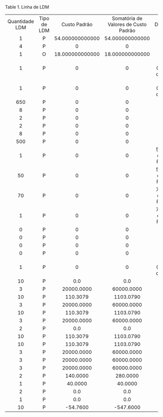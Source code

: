 <div id="d443199e1" class="table">

<div class="table-title">

Table 1. Linha de
LDM

</div>

<div class="table-contents">

|                |             |                 |                                      |                              |                   |            |               |              |                |         |                |
| :------------: | :---------: | :-------------: | :----------------------------------: | :--------------------------: | :---------------: | :--------: | :-----------: | :----------: | :------------: | :-----: | :------------: |
| Quantidade LDM | Tipo de LDM |  Custo Padrão   | Somatória de Valores de Custo Padrão |          Descrição           | Lista de Mateiais | Linha Núm. | Tipo de Parte | Linha de LDM | Produto de LDM | Produto | Chave de Busca |
|       1        |      P      | 54.000000000000 |           54.000000000000            |                              |       false       |     10     |               |     100      |      134       |   145   |     PTable     |
|       4        |      P      |        0        |                  0                   |                              |       true        |     20     |               |     101      |      133       |   145   |     PChair     |
|       1        |      O      | 18.000000000000 |           18.000000000000            |                              |       false       |     30     |               |     102      |      135       |   145   |     Screen     |
|       1        |      P      |        0        |                  0                   |   Nice Chair for outdoors    |       false       |     10     |               |    200004    |     50004      |   133   |      Seat      |
|       1        |      P      |        0        |                  0                   |   Nice Chair for outdoors    |       false       |     20     |               |    200005    |     50005      |   133   |  BackSupport   |
|      650       |      P      |        0        |                  0                   |                              |       false       |     30     |               |    200006    |     50003      |  50001  |   UltraGlue    |
|       8        |      P      |        0        |                  0                   |                              |       false       |     20     |               |    200007    |     50002      |  50001  |     Screw      |
|       2        |      P      |        0        |                  0                   |                              |       false       |     10     |               |    200008    |     50015      |  50001  |    FrontLeg    |
|       2        |      P      |        0        |                  0                   |                              |       false       |     10     |               |    200009    |     50016      |  50000  |    BackLeg     |
|       8        |      P      |        0        |                  0                   |                              |       false       |     20     |               |    200010    |     50002      |  50000  |     Screw      |
|      500       |      P      |        0        |                  0                   |                              |       false       |     30     |               |    200011    |     50003      |  50000  |   UltraGlue    |
|       1        |      P      |        0        |                  0                   | 50 \# Bag of Lawn Fertilizer |       false       |     20     |               |    200012    |     50013      |   136   |     Bag50      |
|       50       |      P      |        0        |                  0                   | 50 \# Bag of Lawn Fertilizer |       true        |     10     |               |    200013    |     50008      |   136   |   Fertilizer   |
|       70       |      P      |        0        |                  0                   | 70 \# Bag of Lawn Fertilizer |       true        |     10     |               |    200014    |     50008      |  50007  |   Fertilizer   |
|       1        |      P      |        0        |                  0                   | 70 \# Bag of Lawn Fertilizer |       false       |     20     |               |    200015    |     50014      |  50007  |     Bag70      |
|       0        |      P      |        0        |                  0                   |                              |       false       |     10     |               |    200016    |     50010      |  50008  |   Phosphorus   |
|       0        |      P      |        0        |                  0                   |                              |       false       |     20     |               |    200017    |     50009      |  50008  |    Nitrogen    |
|       0        |      P      |        0        |                  0                   |                              |       false       |     30     |               |    200018    |     50012      |  50008  |   Potassium    |
|       0        |      P      |        0        |                  0                   |                              |       false       |     40     |               |    200019    |     50017      |  50008  |     Water      |
|       1        |      P      |        0        |                  0                   |   Nice Chair for outdoors    |       true        |     30     |               |    200020    |     50000      |   133   |    PBackLeg    |
|       10       |      P      |       0.0       |                 0.0                  |                              |       false       |     10     |               |   5000000    |    5000000     | 5000005 |    1000054     |
|       3        |      P      |   20000.0000    |              60000.0000              |                              |       false       |     20     |               |   5000001    |    5000003     | 5000005 |    1000049     |
|       10       |      P      |    110.3079     |              1103.0790               |                              |       false       |     10     |               |   5000002    |    5000002     | 5000007 |    1000048     |
|       3        |      P      |   20000.0000    |              60000.0000              |                              |       false       |     20     |               |   5000003    |    5000003     | 5000007 |    1000049     |
|       10       |      P      |    110.3079     |              1103.0790               |                              |       false       |     10     |               |   5000004    |    5000002     | 5000006 |    1000048     |
|       3        |      P      |   20000.0000    |              60000.0000              |                              |       false       |     20     |               |   5000005    |    5000003     | 5000006 |    1000049     |
|       2        |      P      |       0.0       |                 0.0                  |                              |       true        |     10     |               |   5000006    |    5000006     | 5000012 |    1000051     |
|       10       |      P      |    110.3079     |              1103.0790               |                              |       false       |     10     |               |   5000007    |    5000002     | 5000037 |    1000048     |
|       10       |      P      |    110.3079     |              1103.0790               |                              |       false       |     10     |               |   5000009    |    5000002     | 5000036 |    1000048     |
|       3        |      P      |   20000.0000    |              60000.0000              |                              |       false       |     20     |               |   5000008    |    5000003     | 5000037 |    1000049     |
|       3        |      P      |   20000.0000    |              60000.0000              |                              |       false       |     20     |               |   5000010    |    5000003     | 5000036 |    1000049     |
|       3        |      P      |   20000.0000    |              60000.0000              |                              |       false       |     20     |               |   5000011    |    5000003     | 5000012 |    1000049     |
|       2        |      P      |    140.0000     |               280.0000               |                              |       false       |     10     |               |   5000012    |    5000054     | 5000056 |    1000099     |
|       1        |      P      |     40.0000     |               40.0000                |                              |       false       |     20     |               |   5000013    |    5000055     | 5000056 |    1000100     |
|       2        |      P      |       0.0       |                 0.0                  |                              |       false       |     10     |               |   5000014    |    5000058     | 5000059 |    1000103     |
|       1        |      P      |       0.0       |                 0.0                  |                              |       false       |     20     |               |   5000015    |    5000060     | 5000059 |    1000105     |
|       10       |      P      |    \-54.7600    |              \-547.6000              |                              |       true        |     10     |               |   5000016    |    1000001     | 5000068 |    1000000     |

</div>

</div>
